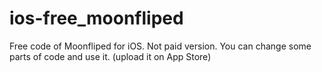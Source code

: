 # ios-free_moonfliped
Free code of Moonfliped for iOS. Not paid version.
You can change some parts of code and use it. (upload it on App Store)
